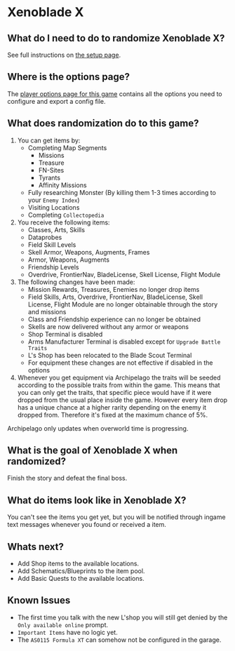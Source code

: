 # Xenoblade X

## What do I need to do to randomize Xenoblade X?

See full instructions on [the setup page].

[the setup page]: /tutorial/Xenoblade%20X/setup/en

## Where is the options page?

The [player options page for this game][options] contains all the options you
need to configure and export a config file.

[options]: ../player-options

## What does randomization do to this game?

1. You can get items by: 
    - Completing Map Segments
        - Missions
        - Treasure
        - FN-Sites
        - Tyrants
        - Affinity Missions
    - Fully researching Monster (By killing them 1-3 times according to your `Enemy Index`)
    - Visiting Locations
    - Completing `Collectopedia`
2. You receive the following items:
    - Classes, Arts, Skills
    - Dataprobes
    - Field Skill Levels
    - Skell Armor, Weapons, Augments, Frames
    - Armor, Weapons, Augments
    - Friendship Levels
    - Overdrive, FrontierNav, BladeLicense, Skell License, Flight Module
3. The following changes have been made:
    - Mission Rewards, Treasures, Enemies no longer drop items
    - Field Skills, Arts, Overdrive, FrontierNav, BladeLicense, Skell License, Flight Module
      are no longer obtainable through the story and missions
    - Class and Friendship experience can no longer be obtained
    - Skells are now delivered without any armor or weapons
    - Shop Terminal is disabled
    - Arms Manufacturer Terminal is disabled except for `Upgrade Battle Traits`
    - L's Shop has been relocated to the Blade Scout Terminal
    - For equipment these changes are not effective if disabled in the options
4. Whenever you get equipment via Archipelago the traits will be seeded according to the possible
   traits from within the game. This means that you can only get the traits, that specific piece would 
   have if it were dropped from the usual place inside the game. However every item drop has a 
   unique chance at a higher rarity depending on the enemy it dropped from. Therefore it's fixed at the maximum chance of 5%.

Archipelago only updates when overworld time is progressing.

## What is the goal of Xenoblade X when randomized?
Finish the story and defeat the final boss.

## What do items look like in Xenoblade X?
You can't see the items you get yet, but you will be notified through ingame text messages whenever
you found or received a item.

## Whats next?
- Add Shop items to the available locations.
- Add Schematics/Blueprints to the item pool.
- Add Basic Quests to the available locations.

## Known Issues
- The first time you talk with the new L'shop you will still get denied by the `Only available online` prompt.
- `Important Items` have no logic yet.
- The `AS0115 Formula XT` can somehow not be configured in the garage.